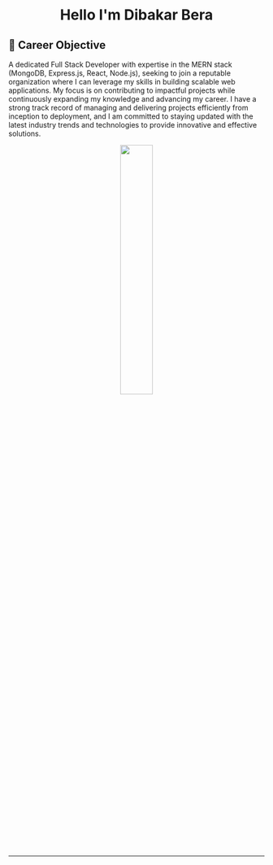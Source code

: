 <h1 align="center">Hello I'm Dibakar Bera</h1>

## 🌟 Career Objective

A dedicated Full Stack Developer with expertise in the MERN stack (MongoDB, Express.js, React, Node.js), seeking to join a reputable organization where I can leverage my skills in building scalable web applications. My focus is on contributing to impactful projects while continuously expanding my knowledge and advancing my career. I have a strong track record of managing and delivering projects efficiently from inception to deployment, and I am committed to staying updated with the latest industry trends and technologies to provide innovative and effective solutions.

<!---

## 💻 Skills & Expertise

- **MERN Stack** (MongoDB, Express.js, React, Node.js)
  - Strong background in building scalable web applications
  - Proficient in developing full-stack solutions with a focus on performance and user experience

- **Project Management**
  - Demonstrated ability to manage and deliver projects efficiently, from planning through deployment and maintenance
  - Experience in leading teams and collaborating with cross-functional stakeholders to achieve project goals

- **Continuous Learning**
  - Committed to staying updated with the latest industry trends and technologies
  - Continuously enhancing skills to provide innovative solutions and maintain a competitive edge

---

## 🚀 Current Focus

- Exploring advanced React patterns and hooks
- Experimenting with serverless architecture using AWS and Firebase
- Contributing to open-source MERN projects


<!---- <h3 align="center">
Full-stack developer specializing in accessible, visually appealing web applications. 
  Certified in MongoDB Node.js Developer Path. 
  Skilled in SDLC methodologies, emphasizing strong communication, problem-solving, and teamwork for effective project delivery
</h3> ---->

<div align="center">
  
  <!-- GitHub Streak Stats -->
  
  
  <!-- Most Used Languages -->
  <img src="https://github-readme-stats.vercel.app/api/top-langs/?username=dibakarbera01&theme=blueberry&hide_border=false&include_all_commits=true&count_private=true&layout=compact" width="35.5%" />

</div>

---



<!-- Proudly created with GPRM ( https://gprm.itsvg.in ) -->






